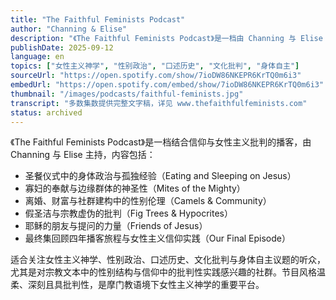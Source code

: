 ```yaml
---
title: "The Faithful Feminists Podcast"
author: "Channing & Elise"
description: "《The Faithful Feminists Podcast》是一档由 Channing 与 Elise 主持的播客，以女性主义神学视角解读摩门教（LDS）官方《Come Follow Me》研读手册。节目强调信仰与批判的共存，内容涵盖圣经文本中的性别政治、边缘群体经验、圣礼象征与社群关怀，是女性主义宗教批判中的独特声音。节目已于 2023 年完结，所有集数仍可访问。"
publishDate: 2025-09-12
language: en
topics: ["女性主义神学", "性别政治", "口述历史", "文化批判", "身体自主"]
sourceUrl: "https://open.spotify.com/show/7ioDW86NKEPR6KrTQ0m6i3"
embedUrl: "https://open.spotify.com/embed/show/7ioDW86NKEPR6KrTQ0m6i3"
thumbnail: "/images/podcasts/faithful-feminists.jpg"
transcript: "多数集数提供完整文字稿，详见 www.thefaithfulfeminists.com"
status: archived
---
```


《The Faithful Feminists Podcast》是一档结合信仰与女性主义批判的播客，由 Channing 与 Elise 主持，内容包括：

- 圣餐仪式中的身体政治与孤独经验（Eating and Sleeping on Jesus）
- 寡妇的奉献与边缘群体的神圣性（Mites of the Mighty）
- 离婚、财富与社群建构中的性别伦理（Camels & Community）
- 假圣洁与宗教虚伪的批判（Fig Trees & Hypocrites）
- 耶稣的朋友与提问的力量（Friends of Jesus）
- 最终集回顾四年播客旅程与女性主义信仰实践（Our Final Episode）

适合关注女性主义神学、性别政治、口述历史、文化批判与身体自主议题的听众，尤其是对宗教文本中的性别结构与信仰中的批判性实践感兴趣的社群。节目风格温柔、深刻且具批判性，是摩门教语境下女性主义神学的重要平台。
